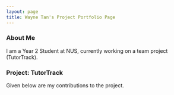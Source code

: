 ```yaml
---
layout: page
title: Wayne Tan's Project Portfolio Page
---
```


### About Me

I am a Year 2 Student at NUS, currently working on a team project (TutorTrack).

### Project: TutorTrack

Given below are my contributions to the project.
